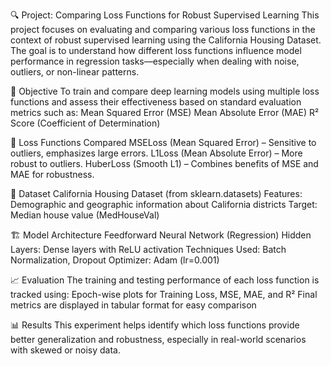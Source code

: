 🔍 Project: Comparing Loss Functions for Robust Supervised Learning
This project focuses on evaluating and comparing various loss functions in the context of robust supervised learning using the California Housing Dataset. The goal is to understand how different loss functions influence model performance in regression tasks—especially when dealing with noise, outliers, or non-linear patterns.

📌 Objective
To train and compare deep learning models using multiple loss functions and assess their effectiveness based on standard evaluation metrics such as:
Mean Squared Error (MSE)
Mean Absolute Error (MAE)
R² Score (Coefficient of Determination)

🧠 Loss Functions Compared
MSELoss (Mean Squared Error) – Sensitive to outliers, emphasizes large errors.
L1Loss (Mean Absolute Error) – More robust to outliers.
HuberLoss (Smooth L1) – Combines benefits of MSE and MAE for robustness.

🧪 Dataset
California Housing Dataset (from sklearn.datasets)
Features: Demographic and geographic information about California districts
Target: Median house value (MedHouseVal)

🏗️ Model Architecture
Feedforward Neural Network (Regression)
Hidden Layers: Dense layers with ReLU activation
Techniques Used: Batch Normalization, Dropout
Optimizer: Adam (lr=0.001)

📈 Evaluation
The training and testing performance of each loss function is tracked using:
Epoch-wise plots for Training Loss, MSE, MAE, and R²
Final metrics are displayed in tabular format for easy comparison

📊 Results
This experiment helps identify which loss functions provide better generalization and robustness, especially in real-world scenarios with skewed or noisy data.
